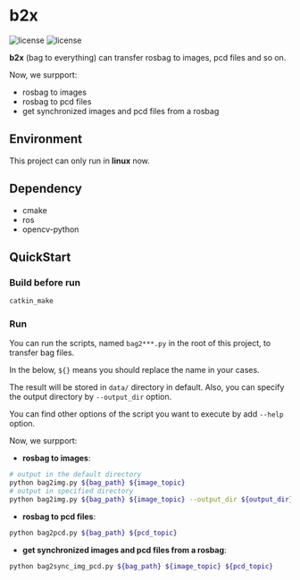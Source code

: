 # b2x
![license](https://img.shields.io/apm/l/vim-mode?style=plastic) ![license](https://img.shields.io/badge/platform-linux-blue?style=plastic)

**b2x** (bag to everything) can transfer rosbag to images, pcd files and so on.

Now, we surpport:
- rosbag to images
- rosbag to pcd files
- get synchronized images and pcd files from a rosbag

## Environment
This project can only run in **linux** now.

## Dependency
- cmake
- ros
- opencv-python

## QuickStart
### Build before run
```bash
catkin_make
```

### Run
You can run the scripts, named `bag2***.py` in the root of this project, to transfer bag files.

In the below, `${}` means you should replace the name in your cases.

The result will be stored in `data/` directory in default. Also, you can specify the output directory by `--output_dir` option.

You can find other options of the script you want to execute by add `--help` option.

Now, we surpport:
- **rosbag to images**: 
```bash
# output in the default directory
python bag2img.py ${bag_path} ${image_topic}
# output in specified directory
python bag2img.py ${bag_path} ${image_topic} --output_dir ${output_dir} 
```

- **rosbag to pcd files**: 
```bash
python bag2pcd.py ${bag_path} ${pcd_topic}
```

- **get synchronized images and pcd files from a rosbag**:
```bash
python bag2sync_img_pcd.py ${bag_path} ${image_topic} ${pcd_topic}
```

